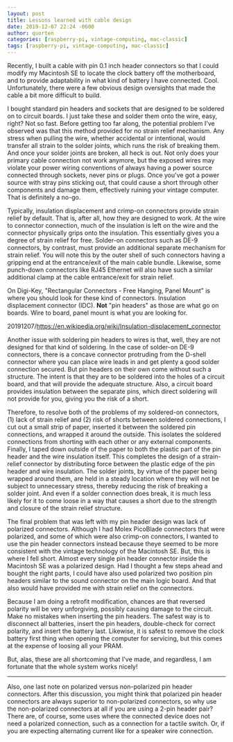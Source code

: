 ```yaml
---
layout: post
title: Lessons learned with cable design
date: 2019-12-07 22:24 -0600
author: quorten
categories: [raspberry-pi, vintage-computing, mac-classic]
tags: [raspberry-pi, vintage-computing, mac-classic]
---
```


Recently, I built a cable with pin 0.1 inch header connectors so that
I could modify my Macintosh SE to locate the clock battery off the
motherboard, and to provide adaptability in what kind of battery I
have connected.  Cool.  Unfortunately, there were a few obvious design
oversights that made the cable a bit more difficult to build.

I bought standard pin headers and sockets that are designed to be
soldered on to circuit boards.  I just take these and solder them onto
the wire, easy, right?  Not so fast.  Before getting too far along,
the potential problem I've observed was that this method provided for
no strain relief mechanism.  Any stress when pulling the wire, whether
accidental or intentional, would transfer all strain to the solder
joints, which runs the risk of breaking them.  And once your solder
joints are broken, all heck is out.  Not only does your primary cable
connection not work anymore, but the exposed wires may violate your
power wiring conventions of always having a power source connected
through sockets, never pins or plugs.  Once you've got a power source
with stray pins sticking out, that could cause a short through other
components and damage them, effectively ruining your vintage computer.
That is definitely a no-go.

<!-- more -->

Typically, insulation displacement and crimp-on connectors provide
strain relief by default.  That is, after all, how they are designed
to work.  At the wire to connector connection, much of the insulation
is left on the wire and the connector physically grips onto the
insulation.  This essentially gives you a degree of strain relief for
free.  Solder-on connectors such as DE-9 connectors, by contrast, must
provide an additional separate mechanism for strain relief.  You will
note this by the outer shell of such connectors having a gripping end
at the entrance/exit of the main cable bundle.  Likewise, some
punch-down connectors like RJ45 Ethernet will also have such a similar
additional clamp at the cable entrance/exit for strain relief.

On Digi-Key, "Rectangular Connectors - Free Hanging, Panel Mount" is
where you should look for these kind of connectors.  Insulation
displacement connector (IDC).  **Not** "pin headers" as those are what
go on boards.  Wire to board, panel mount is what you are looking for.

20191207/https://en.wikipedia.org/wiki/Insulation-displacement_connector

Another issue with soldering pin headers to wires is that, well, they
are not designed for that kind of soldering.  In the case of solder-on
DE-9 connectors, there is a concave connector protruding from the
D-shell connector where you can place wire leads in and get plenty a
good solder connection secured.  But pin headers on their own come
without such a structure.  The intent is that they are to be soldered
into the holes of a circuit board, and that will provide the adequate
structure.  Also, a circuit board provides insulation between the
separate pins, which direct soldering will not provide for you, giving
you the risk of a short.

Therefore, to resolve both of the problems of my soldered-on
connectors, (1) lack of strain relief and (2) risk of shorts between
soldered connections, I cut out a small strip of paper, inserted it
between the soldered pin connections, and wrapped it around the
outside.  This isolates the soldered connections from shorting with
each other or any external components.  Finally, I taped down outside
of the paper to both the plastic part of the pin header and the wire
insulation itself.  This completes the design of a strain-relief
connector by distributing force between the plastic edge of the pin
header and wire insulation.  The solder joints, by virtue of the paper
being wrapped around them, are held in a steady location where they
will not be subject to unnecessary stress, thereby reducing the risk
of breaking a solder joint.  And even if a solder connection does
break, it is much less likely for it to come loose in a way that
causes a short due to the strength and closure of the strain relief
structure.

The final problem that was left with my pin header design was lack of
polarized connectors.  Although I had Molex PicoBlade connectors that
were polarized, and some of which were also crimp-on connectors, I
wanted to use the pin header connectors instead because theye seemed
to be more consistent with the vintage technology of the Macintosh SE.
But, this is where I fell short.  Almost every single pin header
connector inside the Macintosh SE was a polarized design.  Had I
thought a few steps ahead and bought the right parts, I could have
also used polarized two position pin headers similar to the sound
connector on the main logic board.  And that also would have provided
me with strain relief on the connectors.

Because I am doing a retrofit modification, chances are that reversed
polarity will be very unforgiving, possibly causing damage to the
circuit.  Make no mistakes when inserting the pin headers.  The safest
way is to disconnect all batteries, insert the pin headers,
double-check for correct polarity, and insert the battery last.
Likewise, it is safest to remove the clock battery first thing when
opening the computer for servicing, but this comes at the expense of
loosing all your PRAM.

But, alas, these are all shortcoming that I've made, and regardless, I
am fortunate that the whole system works nicely!

----------

Also, one last note on polarized versus non-polarized pin header
connectors.  After this discussion, you might think that polarized pin
header connectors are always superior to non-polarized connectors, so
why use the non-polarized connectors at all if you are using a 2-pin
header pair?  There are, of course, some uses where the connected
device does not need a polarized connection, such as a connection for
a tactile switch.  Or, if you are expecting alternating current like
for a speaker wire connection.
